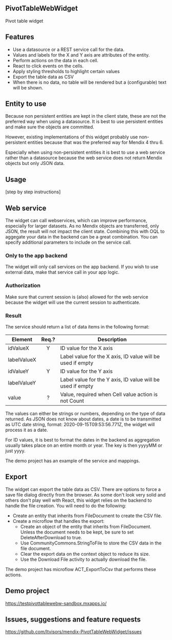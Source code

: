 ## PivotTableWebWidget
Pivot table widget

## Features
- Use a datasource or a REST service call for the data.
- Values and labels for the X and Y axis are attributes of the entity.
- Perform actions on the data in each cell.
- React to click events on the cells.
- Apply styling thresholds to highlight certain values
- Export the table data as CSV
- When there is no data, no table will be rendered but a (configurable) text will be shown.

## Entity to use
Because non persistent entities are kept in the client state, these are not the preferred way when using a datasource. It is best to use persistent entities and make sure the objects are committed.

However, existing implementations of this widget probably use non-persistent entities because that was the preferred way for Mendix 4 thru 6.

Especially when using non-persistent entities it is best to use a web service rather than a datasource because the web service does not return Mendix objects but only JSON data.

## Usage
[step by step instructions]

## Web service
The widget can call webservices, which can improve performance, especially for larger datasets. As no Mendix objects are transferred, only JSON, the result will not impact the client state. Combining this with OQL to aggegate your data in the backend can be a great combination. You can specify additional parameters to include on the service call.

### Only to the app backend
The widget will only call services on the app backend. If you wish to use external data, make that service call in your app logic.

### Authorization
Make sure that current session is (also) allowed for the web service because the widget will use the current session to authenticate.

### Result
The service should return a list of data items in the following format:

| Element     | Req.? | Description |
|-------------|:-:|--|
| idValueX    | Y | ID value for the X axis |
| labelValueX |   | Label value for the X axis, ID value will be used if empty |
| idValueY    | Y | ID value for the Y axis |
| labelValueY |   | Label value for the Y axis, ID value will be used if empty |
| value       | ? | Value, required when Cell value action is not Count |

The values can either be strings or numbers, depending on the type of data returned. As JSON does not know about dates, a date is to be transmitted as UTC date string, format: 2020-09-15T09:53:56.771Z, the widget will process it as a date.

For ID values, it is best to format the dates in the backend as aggregation usually takes place on an entire month or year. The key is then yyyyMM or just yyyy.

The demo project has an example of the service and mappings.

## Export

The widget can export the table data as CSV. There are options to force a save file dialog directly from the browser. As some don't look very solid and others don't play well with React, this widget relies on the backend to handle the file creation. You will need to do the following:
- Create an entity that inherits from FileDocument to create the CSV file.
- Create a microflow that handles the export:
    - Create an object of the entity that inherits from FileDocument. Unless the document needs to be kept, be sure to set DeleteAfterDownload to true.
	- Use CommunityCommons.StringToFile to store the CSV data in the file document.
    - Clear the export data on the context object to reduce its size.
	- Use the Download File activity to actually download the file.

The demo project has microflow ACT_ExportToCsv that performs these actions.

## Demo project
https://testpivottablewebw-sandbox.mxapps.io/

## Issues, suggestions and feature requests
https://github.com/Itvisors/mendix-PivotTableWebWidget/issues
